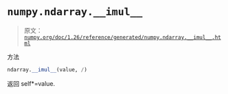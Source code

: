 # `numpy.ndarray.__imul__`

> 原文：[`numpy.org/doc/1.26/reference/generated/numpy.ndarray.__imul__.html`](https://numpy.org/doc/1.26/reference/generated/numpy.ndarray.__imul__.html)

方法

```py
ndarray.__imul__(value, /)
```

返回 self*=value.
